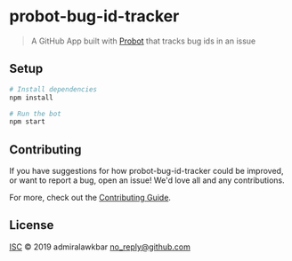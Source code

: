 # probot-bug-id-tracker

> A GitHub App built with [Probot](https://github.com/probot/probot) that tracks bug ids in an issue

## Setup

```sh
# Install dependencies
npm install

# Run the bot
npm start
```

## Contributing

If you have suggestions for how probot-bug-id-tracker could be improved, or want to report a bug, open an issue! We'd love all and any contributions.

For more, check out the [Contributing Guide](CONTRIBUTING.md).

## License

[ISC](LICENSE) © 2019 admiralawkbar <no_reply@github.com>

